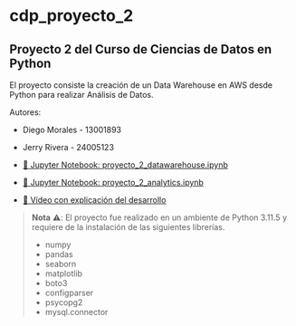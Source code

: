# cdp_proyecto_2
## Proyecto 2 del Curso de Ciencias de Datos en Python

El proyecto consiste la creación de un Data Warehouse en AWS desde Python para realizar Análisis de Datos.

Autores:
- Diego Morales - 13001893
- Jerry Rivera - 24005123

- [🐍 Jupyter Notebook: proyecto_2_datawarehouse.ipynb](https://github.com/13001893/cdp_proyecto_2/blob/main/cdp_proyecto_2_datawarehouse.ipynb)
- [🐍 Jupyter Notebook: proyecto_2_analytics.ipynb](https://github.com/13001893/cdp_proyecto_2/blob/main/cdp_proyecto_2_analytics.ipynb)
- [🎥 Vídeo con explicación del desarrollo](https://youtu.be/uN3LzSx73kc)

> **Nota** ⚠️: El proyecto fue realizado en un ambiente de Python 3.11.5 y requiere de la instalación de las siguientes librerías.
> - numpy
>- pandas
>- seaborn
>- matplotlib
>- boto3
>- configparser
>- psycopg2
>- mysql.connector

